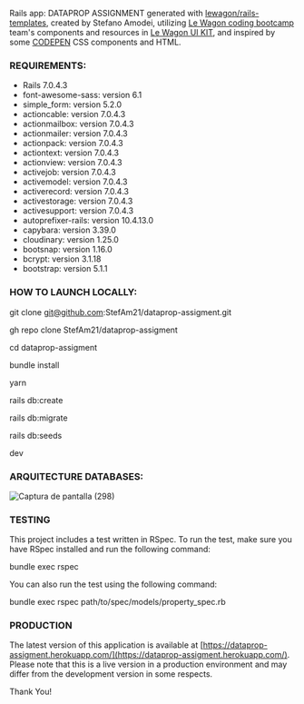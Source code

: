 Rails app: DATAPROP ASSIGNMENT generated with [lewagon/rails-templates](https://github.com/lewagon/rails-templates), created by Stefano Amodei, utilizing [Le Wagon coding bootcamp](https://www.lewagon.com) team's components and resources in [Le Wagon UI KIT](https://uikit.lewagon.com/), and inspired by some [CODEPEN](https://codepen.io/your-work) CSS components and HTML.


### REQUIREMENTS:

* Rails 7.0.4.3
* font-awesome-sass: version 6.1
* simple_form: version 5.2.0
* actioncable: version 7.0.4.3
* actionmailbox: version 7.0.4.3
* actionmailer: version 7.0.4.3
* actionpack: version 7.0.4.3
* actiontext: version 7.0.4.3
* actionview: version 7.0.4.3
* activejob: version 7.0.4.3
* activemodel: version 7.0.4.3
* activerecord: version 7.0.4.3
* activestorage: version 7.0.4.3
* activesupport: version 7.0.4.3
* autoprefixer-rails: version 10.4.13.0
* capybara: version 3.39.0
* cloudinary: version 1.25.0
* bootsnap: version 1.16.0
* bcrypt: version 3.1.18
* bootstrap: version 5.1.1


### HOW TO LAUNCH LOCALLY:

git clone git@github.com:StefAm21/dataprop-assigment.git

gh repo clone StefAm21/dataprop-assigment

cd dataprop-assigment

bundle install

yarn

rails db:create

rails db:migrate

rails db:seeds

dev


### ARQUITECTURE DATABASES:
![Captura de pantalla (298)](https://user-images.githubusercontent.com/80965786/236628651-b40d71ae-cf76-4252-8951-75e5a9ec2732.png)


### TESTING
This project includes a test written in RSpec. To run the test, make sure you have RSpec installed and run the following command:

bundle exec rspec

You can also run the test using the following command:

bundle exec rspec path/to/spec/models/property_spec.rb

### PRODUCTION

The latest version of this application is available at [https://dataprop-assigment.herokuapp.com/](https://dataprop-assigment.herokuapp.com/). Please note that this is a live version in a production environment and may differ from the development version in some respects.

Thank You!

